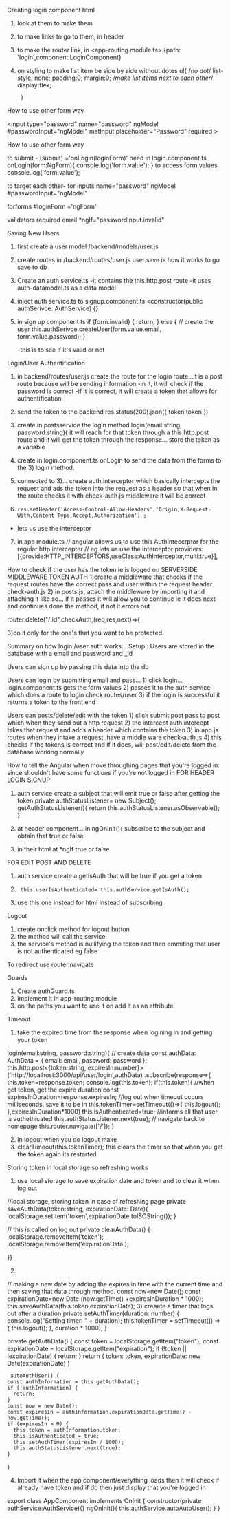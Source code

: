 Creating login component html

1) look at them to make them
2) to make links to go to them, in header        <a mat-button routerLink="/login" routerLinkActive="mat-accent">
3) to make the router link, in <app-routing.module.ts>
  {path: 'login',component:LoginComponent}
4) on styling to make list item be side by side without dotes 
        ul{
          /*no dot*/
          list-style: none;
          padding:0;
          margin:0;
            /*make list items next to each other*/
          display:flex;

        }


How to use other form way
<form (submit) ='onLogin(loginForm)' #loginForm ='ngForm' *ngIf="!isLoading">

<input type="password" name="password" ngModel #passwordInput="ngModel" matInput placeholder="Password" required >

  How to use other form way

  to submit - (submit) ='onLogin(loginForm)'
    need in login.component.ts
     onLogin(form:NgForm){
    console.log('form.value');
  }
  to access form values
    console.log('form.value');

    
  to target each other-
  for inputs
  name="password" ngModel #passwordInput="ngModel"

  forforms
  #loginForm ='ngForm'

  validators
  required email
   *ngIf="passwordInput.invalid"



Saving New Users

1) first create a user model /backend/models/user.js
2) create routes in /backend/routes/user.js    user.save is how it works to go save to db

3) Create an auth service.ts
    -it contains the this.http.post route
    -it uses auth-datamodel.ts as a data model
4) inject auth service.ts to signup.component.ts
<constructor(public authSerivce: AuthService) {}
5) in sign up component ts
if (form.invalid) {
      return;
    } else {
      // create the user
      this.authSerivce.createUser(form.value.email, form.value.password);
    }
    
    -this is to see if it's valid or not


Login/User Authentification
1) in backend/routes/user.js 
 create the route for the login route...it is a post route because will be sending information
  -in it, it will check if the password is correct 
  -if it is correct, it will create a token that allows for authentification
2) send the token to the backend
    res.status(200).json({
        token:token
      })
3) create in postsservice the login method  login(email:string, password:string){
      it will reach for that token through a this.http.post route
      and it will get the token through the response... store the token as a variable

4) create in login.component.ts onLogin to send the data from the forms to the 3) login method.


5) connected to 3)... create auth.interceptor which basically intercepts the request and ads the token into the request as a header 
so that when in the route checks it with check-auth.js middleware it will be correct

6)     res.setHeader('Access-Control-Allow-Headers','Origin,X-Request-With,Content-Type,Accept,Authorization') ;
  - lets us use the interceptor
7)  in app module.ts 
// angular allows us to use this AuthIntecerptor for the regular http intercepter 
  // eg lets us use the interceptor
  providers: [{provide:HTTP_INTERCEPTORS,useClass:AuthInterceptor,multi:true}],



How to check if the user has the token ie is logged on SERVERSIDE MIDDLEWARE TOKEN AUTH
1)create a middleware that checks if the request routes have the correct pass and user within the request header check-auth.js 
2) in posts.js, attach the middleware by importing it and attaching it like so... if it passes it will allow you to continue ie it does next and continues done the method, if not it errors out

router.delete("/:id",checkAuth,(req,res,next)=>{

3)do it only for the one's that you want to be protected. 



Summary on how login /user auth works...
Setup :
Users are stored in the database with a email and password and _id

Users can sign up by passing this data into the db

Users can login by submitting email and pass...
    1) click login... login.component.ts gets the form values
    2) passes it to the auth service which does a route to login check routes/user
    3) if the login is successful it returns a token to the front end

Users can posts/delete/edit with the token
    1) click submit post pass to post which when they send out a http request
    2) the intercept  auth.intercept takes that request and adds a header which contains the token
    3) in app.js routes when they intake a request, have a middle ware check-auth.js
    4) this checks if the tokens is correct and if it does, will post/edit/delete from the database working normally




How to tell the Angular when move throughing pages that you're logged in: since shouldn't have some functions if you're not logged in
FOR HEADER LOGIN SIGNUP
1) auth service create a subject that will emit true or false after getting the token
private authStatusListener= new Subject<boolean>();
  getAuthStatusListener(){
    return this.authStatusListener.asObservable();
  }
2) at header component...
  in   ngOnInit(){
 subscribe to the subject and obtain that true or false

3) in their html at *ngIf true or false

FOR EDIT POST AND DELETE
1) auth service create a getisAuth that will be true if you get a token
2)      this.userIsAuthenticated= this.authService.getIsAuth();
3) use this one instead for html instead of subscribing



Logout
1) create onclick method for logout button
2) the method will call the service
3) the service's method is nullifying the token and then emmiting that user is not authenticated eg false

To redirect use router.navigate




Guards 
1) Create authGuard.ts
2) implement it in app-routing.module 
3) on the paths you want to use it on add it as an attribute


Timeout

1) take the expired time from the response when logining in and getting your token

login(email:string, password:string){
    // create data
    const authData: AuthData = {
      email: email,
      password: password
    };
    this.http.post<{token:string, expiresIn:number}>('http://localhost:3000/api/user/login',authData)
    .subscribe(response=>{
        this.token=response.token;
        console.log(this.token);
      if(this.token){
        //when get token, get the expire duration
        const expiresInDuration=response.expiresIn;
        //log out when timeout occurs milliseconds, save it to be in 
        this.tokenTimer=setTimeout(()=>{
          this.logout();
        },expiresInDuration*1000)
        this.isAuthenticated=true;
        //informs all that user is authethicated
        this.authStatusListener.next(true);
        // navigate back to homepage
        this.router.navigate(['/']);
      }

2) in logout when you do logout make  
 1)   clearTimeout(this.tokenTimer); this clears the timer so that when you get the token again its restarted






Storing token in local storage so refreshing works
1) use local storage to save expiration date and token and to clear it when log out


 //local storage, storing token in case of refreshing page
  private saveAuthData(token:string, expirationDate: Date){
    localStorage.setItem('token',expirationDate.toISOString());
  }

  // this is called on log out
  private clearAuthData()
{
    localStorage.removeItem('token');
    localStorage.removeItem('expirationData');

}}

2)
// making a new date by adding the expires in time with the current time and then saving that data through method.
        const now=new Date();
        const expirationDate=new Date (now.getTime() +expiresInDuration * 1000);
        this.saveAuthData(this.token,expirationDate);
3) creaete a timer that logs out after a duration
private setAuthTimer(duration: number) {
    console.log("Setting timer: " + duration);
    this.tokenTimer = setTimeout(() => {
      this.logout();
    }, duration * 1000);
  }

private getAuthData() {
    const token = localStorage.getItem("token");
    const expirationDate = localStorage.getItem("expiration");
    if (!token || !expirationDate) {
      return;
    }
    return {
      token: token,
      expirationDate: new Date(expirationDate)
    }


     autoAuthUser() {
    const authInformation = this.getAuthData();
    if (!authInformation) {
      return;
    }
    const now = new Date();
    const expiresIn = authInformation.expirationDate.getTime() - now.getTime();
    if (expiresIn > 0) {
      this.token = authInformation.token;
      this.isAuthenticated = true;
      this.setAuthTimer(expiresIn / 1000);
      this.authStatusListener.next(true);
    }
  }


4) Import it when the app component/everything loads then it will check if already have token and if do then just display that you're logged in

export class AppComponent implements OnInit {
  constructor(private authService:AuthService){}
  ngOnInit(){
    this.authService.autoAutoUser();
  }
}
